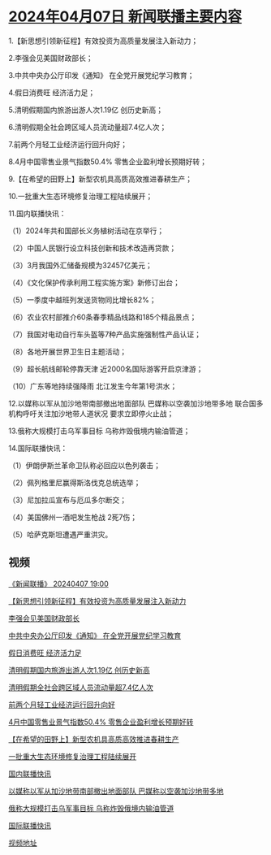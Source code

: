 # [2024年04月07日 新闻联播主要内容](https://tv.cctv.com/lm/xwlb/day/20240407.shtml)

1.【新思想引领新征程】有效投资为高质量发展注入新动力；

2.李强会见美国财政部长；

3.中共中央办公厅印发《通知》 在全党开展党纪学习教育；

4.假日消费旺 经济活力足；

5.清明假期国内旅游出游人次1.19亿 创历史新高；

6.清明假期全社会跨区域人员流动量超7.4亿人次；

7.前两个月轻工业经济运行回升向好；

8.4月中国零售业景气指数50.4% 零售企业盈利增长预期好转；

9.【在希望的田野上】新型农机具高质高效推进春耕生产；

10.一批重大生态环境修复治理工程陆续展开；

11.国内联播快讯：

（1）2024年共和国部长义务植树活动在京举行；

（2）中国人民银行设立科技创新和技术改造再贷款；

（3）3月我国外汇储备规模为32457亿美元；

（4）《文化保护传承利用工程实施方案》新修订出台；

（5）一季度中越班列发送货物同比增长82%；

（6）农业农村部推介60条春季精品线路和185个精品景点；

（7）我国对电动自行车头盔等7种产品实施强制性产品认证；

（8）各地开展世界卫生日主题活动；

（9）超长航线邮轮停靠天津 近2000名国际游客开启京津游；

（10）广东等地持续强降雨 北江发生今年第1号洪水；

12.以媒称以军从加沙地带南部撤出地面部队 巴媒称以空袭加沙地带多地 联合国多机构呼吁关注加沙地带人道状况 要求立即停火止战；

13.俄称大规模打击乌军事目标 乌称炸毁俄境内输油管道；

14.国际联播快讯：

（1）伊朗伊斯兰革命卫队称必回应以色列袭击；

（2）佩列格里尼赢得斯洛伐克总统选举；

（3）尼加拉瓜宣布与厄瓜多尔断交；

（4）美国佛州一酒吧发生枪战 2死7伤；

（5）哈萨克斯坦遭遇严重洪灾。

## 视频

[《新闻联播》 20240407 19:00](https://tv.cctv.com/2024/04/07/VIDErn9t6Atu7PvKDVFPB7ma240407.shtml)

[【新思想引领新征程】有效投资为高质量发展注入新动力](https://tv.cctv.com/2024/04/07/VIDE0Ry84vz12X3T0VN5ceM0240407.shtml)

[李强会见美国财政部长](https://tv.cctv.com/2024/04/07/VIDEFW2ZRWxUuppLIfUu51PQ240407.shtml)

[中共中央办公厅印发《通知》 在全党开展党纪学习教育](https://tv.cctv.com/2024/04/07/VIDEPpKjaNRBj0P1nJe3xbYq240407.shtml)

[假日消费旺 经济活力足](https://tv.cctv.com/2024/04/07/VIDEKDNrnIMbFcPocGZRkOWG240407.shtml)

[清明假期国内旅游出游人次1.19亿 创历史新高](https://tv.cctv.com/2024/04/07/VIDE1AeKnXohtftVPUjJ2IrB240407.shtml)

[清明假期全社会跨区域人员流动量超7.4亿人次](https://tv.cctv.com/2024/04/07/VIDEOjv9LfXDOEFtbt90bfmF240407.shtml)

[前两个月轻工业经济运行回升向好](https://tv.cctv.com/2024/04/07/VIDE5IH8qYxMdNoiWZRQ6zCH240407.shtml)

[4月中国零售业景气指数50.4% 零售企业盈利增长预期好转](https://tv.cctv.com/2024/04/07/VIDEhttVbda1amyePzdV5nQt240407.shtml)

[【在希望的田野上】新型农机具高质高效推进春耕生产](https://tv.cctv.com/2024/04/07/VIDE1O3aNiMYo8LNRhMgWOxs240407.shtml)

[一批重大生态环境修复治理工程陆续展开](https://tv.cctv.com/2024/04/07/VIDEucGmxdmQJbBULPa4Jlp1240407.shtml)

[国内联播快讯](https://tv.cctv.com/2024/04/07/VIDEeQFOvV5iMUXywQRiBp3Z240407.shtml)

[以媒称以军从加沙地带南部撤出地面部队 巴媒称以空袭加沙地带多地](https://tv.cctv.com/2024/04/07/VIDE3N4PlXfACz0QoSUhkYcm240407.shtml)

[俄称大规模打击乌军事目标 乌称炸毁俄境内输油管道](https://tv.cctv.com/2024/04/07/VIDEXKOkyX0Nq73L86HMnHEc240407.shtml)

[国际联播快讯](https://tv.cctv.com/2024/04/07/VIDE5Ehr3lgs8nWqh0M4jYp9240407.shtml)

[视频地址](https://tv.cctv.com/lm/xwlb/day/20240407.shtml) 

